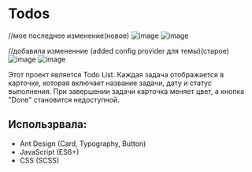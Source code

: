 # Todos
//мое последнее изменение(новое)
![image](https://github.com/user-attachments/assets/f8bbf0dc-27d8-4f67-a591-074b0295b258)
![image](https://github.com/user-attachments/assets/b757ff61-627d-4ff4-9aad-02e4adbe6ecd)


//добавила измененние (added config provider для темы)(cтарое)
![image](https://github.com/user-attachments/assets/41e8c1ec-9772-4c93-b9ed-7746da67fc7b)
![image](https://github.com/user-attachments/assets/8f6ae936-cd38-4dc8-84dd-582ee548b609)


Этот проект является Todo List. Каждая задача отображается в карточке, которая включает название задачи, дату и статус выполнения. При завершении задачи карточка меняет цвет, а кнопка "Done" становится недоступной.

## Использрвала:
- Ant Design (Card, Typography, Button)
- JavaScript (ES6+) 
- CSS (SCSS)

  
